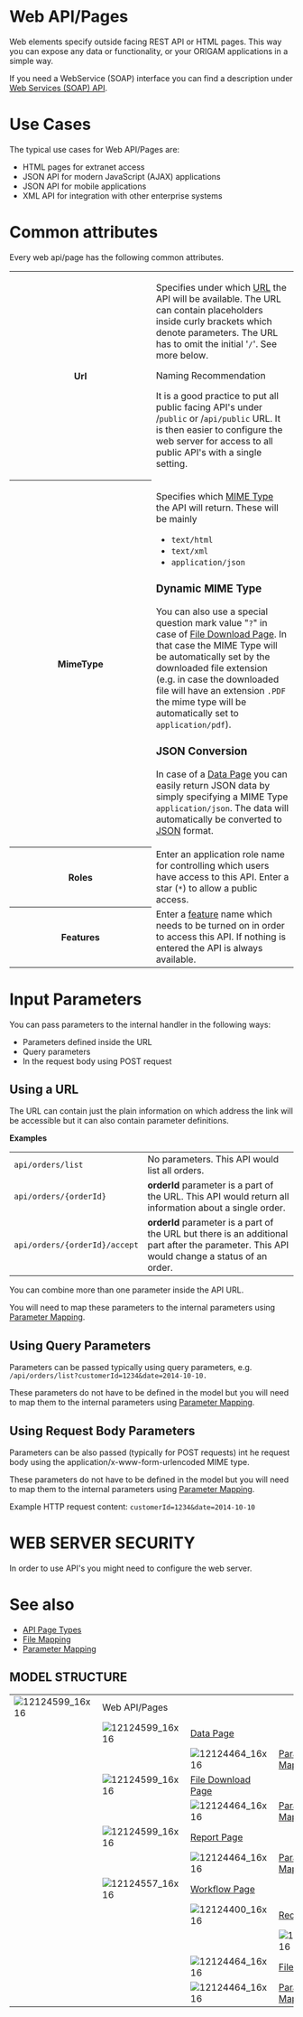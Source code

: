 # Web API/Pages

Web elements specify outside facing REST API or HTML pages. This way you can expose any data or functionality, or your ORIGAM applications in a simple way.

If you need a WebService (SOAP) interface you can find a description under [Web Services (SOAP) API](/t/Web-Services-SOAP-API).

# Use Cases

The typical use cases for Web API/Pages are:

-   HTML pages for extranet access
-   JSON API for modern JavaScript (AJAX) applications
-   JSON API for mobile applications
-   XML API for integration with other enterprise systems

# Common attributes

Every web api/page has the following common attributes.

<table class="confluenceTable">
<colgroup>
<col style="width: 50%" />
<col style="width: 50%" />
</colgroup>
<tbody>
<tr class="odd">
<th class="confluenceTh">Url</th>
<td class="confluenceTd"><p>Specifies under which <a href="http://en.wikipedia.org/wiki/Uniform_resource_locator">URL</a> the API will be available. The URL can contain placeholders inside curly brackets which denote parameters. The URL has to omit the initial '<code>/</code>'. See more below.</p>
<div>
<p>Naming Recommendation</p>
<div>
<p>It is a good practice to put all public facing API's under /<code>public</code> or /<code>api/public</code> URL. It is then easier to configure the web server for access to all public API's with a single setting.</p>
</div>
</div></td>
</tr>
<tr class="even">
<th class="confluenceTh">MimeType</th>
<td class="confluenceTd"><p>Specifies which <a href="http://stackoverflow.com/questions/3828352/what-is-a-mime-type">MIME Type</a> the API will return. These will be mainly</p>
<ul>
<li><code>text/html</code></li>
<li><code>text/xml</code></li>
<li><code>application/json</code></li>
</ul>
<h3 id="WebAPI/Pages-DynamicMIMEType">Dynamic MIME Type</h3>
<p>You can also use a special question mark value "<code>?</code>" in case of <a href="/t/File-Download-Page">File Download Page</a>. In that case the MIME Type will be automatically set by the downloaded file extension (e.g. in case the downloaded file will have an extension <code>.PDF</code> the mime type will be automatically set to <code>application/pdf</code>).</p>
<h3 id="WebAPI/Pages-JSONConversion">JSON Conversion</h3>
<p>In case of a <a href="/t/Data-Page">Data Page</a> you can easily return JSON data by simply specifying a MIME Type <code>application/json</code>. The data will automatically be converted to <a href="http://en.wikipedia.org/wiki/JSON">JSON</a> format.</p></td>
</tr>
<tr class="odd">
<th class="confluenceTh">Roles</th>
<td class="confluenceTd">Enter an application role name for controlling which users have access to this API. Enter a star (<code>*</code>) to allow a public access.</td>
</tr>
<tr class="even">
<th class="confluenceTh">Features</th>
<td class="confluenceTd">Enter a <a href="/t/Features">feature</a> name which needs to be turned on in order to access this API. If nothing is entered the API is always available.</td>
</tr>
</tbody>
</table>

# Input Parameters

You can pass parameters to the internal handler in the following ways:

-   Parameters defined inside the URL
-   Query parameters
-   In the request body using POST request

## Using a URL

The URL can contain just the plain information on which address the link will be accessible but it can also contain parameter definitions.

**Examples**

|                               |                                                                                                                                             |
|-------------------------------|---------------------------------------------------------------------------------------------------------------------------------------------|
| `api/orders/list`             | No parameters. This API would list all orders.                                                                                              |
| `api/orders/{orderId}`        | **orderId** parameter is a part of the URL. This API would return all information about a single order.                                     |
| `api/orders/{orderId}/accept` | **orderId** parameter is a part of the URL but there is an additional part after the parameter. This API would change a status of an order. |

You can combine more than one parameter inside the API URL.

You will need to map these parameters to the internal parameters using [Parameter Mapping](/t/Parameter-Mapping).

## Using Query Parameters

Parameters can be passed typically using query parameters, e.g. `/api/orders/list?customerId=1234&date=2014-10-10.`

These parameters do not have to be defined in the model but you will need to map them to the internal parameters using [Parameter Mapping](/t/Parameter-Mapping).

## Using Request Body Parameters

Parameters can be also passed (typically for POST requests) int he request body using the application/x-www-form-urlencoded MIME type.

These parameters do not have to be defined in the model but you will need to map them to the internal parameters using [Parameter Mapping](/t/Parameter-Mapping).

Example HTTP request content: `customerId=1234&date=2014-10-10`

# WEB SERVER SECURITY

In order to use API's you might need to configure the web server.

# See also

-   [API Page Types](/t/API-Page-Types)
-   [File Mapping](/t/File-Mapping)
-   [Parameter Mapping](/t/Parameter-Mapping)

## MODEL STRUCTURE

|                      |                      |                                             |                                           |                                  |
|----------------------|----------------------|---------------------------------------------|-------------------------------------------|----------------------------------|
| ![12124599_16x16](upload://zQWQfoMAEQxUsBAWisOGCegm1dw.png) | Web API/Pages        |                                             |                                           |                                  |
|                      | ![12124599_16x16](upload://zQWQfoMAEQxUsBAWisOGCegm1dw.png) | [Data Page](/t/Data-Page)                   |                                           |                                  |
|                      |                      | ![12124464_16x16](upload://oZsq0NwTIexu46axIqnhZw8feyX.png)                        | [Parameter Mapping](/t/Parameter-Mapping) |                                  |
|                      | ![12124599_16x16](upload://zQWQfoMAEQxUsBAWisOGCegm1dw.png) | [File Download Page](/t/File-Download-Page) |                                           |                                  |
|                      |                      | ![12124464_16x16](upload://oZsq0NwTIexu46axIqnhZw8feyX.png)                        | [Parameter Mapping](/t/Parameter-Mapping) |                                  |
|                      | ![12124599_16x16](upload://zQWQfoMAEQxUsBAWisOGCegm1dw.png) | [Report Page](/t/Report-Page)               |                                           |                                  |
|                      |                      | ![12124464_16x16](upload://oZsq0NwTIexu46axIqnhZw8feyX.png)                        | [Parameter Mapping](/t/Parameter-Mapping) |                                  |
|                      | ![12124557_16x16](upload://n84mQjXvWdUxZncTgA8eXSndpBR.png) | [Workflow Page](/t/Workflow-Page)           |                                           |                                  |
|                      |                      | ![12124400_16x16](upload://pRGKcrfdxGJVxnt2KpI5illfwyc.png)                        | [Redirect](/t/Redirect-Action)            |                                  |
|                      |                      |                                             | ![12124603_16x16](upload://s1N4TiPBXjtn3gCeJh0u4q5Wlsw.png)                      | [Parameter](/t/Action-Parameter) |
|                      |                      | ![12124464_16x16](upload://oZsq0NwTIexu46axIqnhZw8feyX.png)                        | [File Mapping](/t/File-Mapping)           |                                  |
|                      |                      | ![12124464_16x16](upload://oZsq0NwTIexu46axIqnhZw8feyX.png)                        | [Parameter Mapping](/t/Parameter-Mapping) |                                  |
